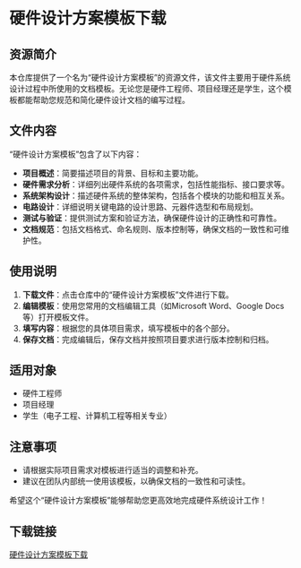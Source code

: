 # 硬件设计方案模板下载

## 资源简介

本仓库提供了一个名为“硬件设计方案模板”的资源文件，该文件主要用于硬件系统设计过程中所使用的文档模板。无论您是硬件工程师、项目经理还是学生，这个模板都能帮助您规范和简化硬件设计文档的编写过程。

## 文件内容

“硬件设计方案模板”包含了以下内容：

- **项目概述**：简要描述项目的背景、目标和主要功能。
- **硬件需求分析**：详细列出硬件系统的各项需求，包括性能指标、接口要求等。
- **系统架构设计**：描述硬件系统的整体架构，包括各个模块的功能和相互关系。
- **电路设计**：详细说明关键电路的设计思路、元器件选型和布局规划。
- **测试与验证**：提供测试方案和验证方法，确保硬件设计的正确性和可靠性。
- **文档规范**：包括文档格式、命名规则、版本控制等，确保文档的一致性和可维护性。

## 使用说明

1. **下载文件**：点击仓库中的“硬件设计方案模板”文件进行下载。
2. **编辑模板**：使用您常用的文档编辑工具（如Microsoft Word、Google Docs等）打开模板文件。
3. **填写内容**：根据您的具体项目需求，填写模板中的各个部分。
4. **保存文档**：完成编辑后，保存文档并按照项目要求进行版本控制和归档。

## 适用对象

- 硬件工程师
- 项目经理
- 学生（电子工程、计算机工程等相关专业）

## 注意事项

- 请根据实际项目需求对模板进行适当的调整和补充。
- 建议在团队内部统一使用该模板，以确保文档的一致性和可读性。

希望这个“硬件设计方案模板”能够帮助您更高效地完成硬件系统设计工作！

## 下载链接

[硬件设计方案模板下载](https://pan.quark.cn/s/b6eefd312d80)